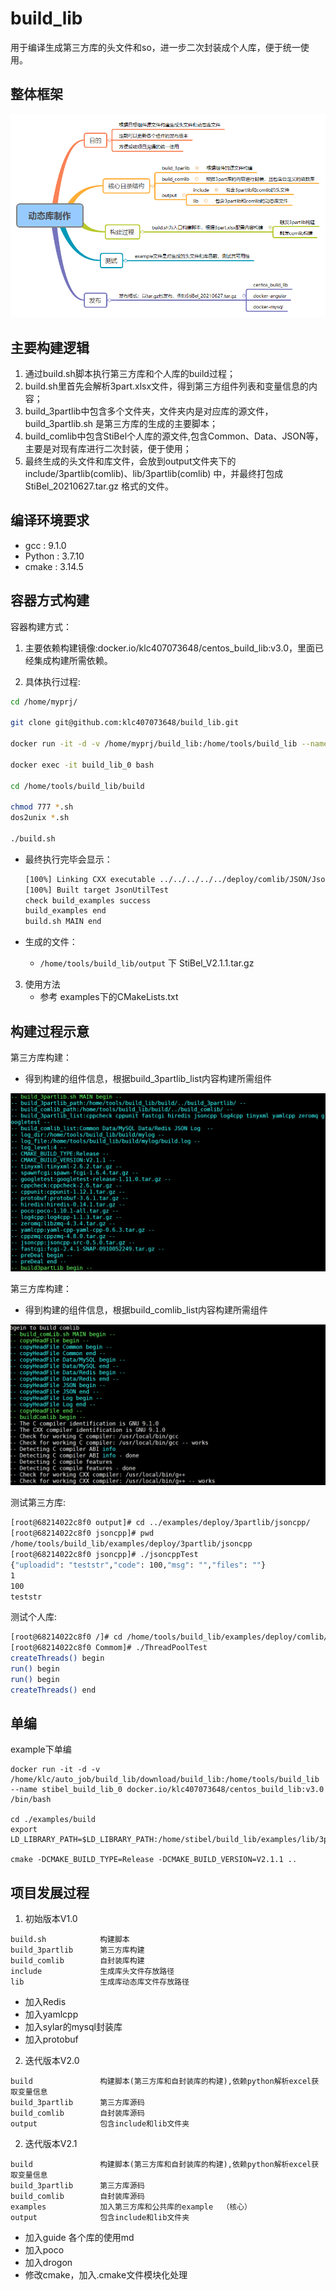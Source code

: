 # build_lib

用于编译生成第三方库的头文件和so，进一步二次封装成个人库，便于统一使用。

## 整体框架

 ![动态库制作](./guide/images/动态库制作.png)


## 主要构建逻辑

1. 通过build.sh脚本执行第三方库和个人库的build过程；
2. build.sh里首先会解析3part.xlsx文件，得到第三方组件列表和变量信息的内容；
3. build_3partlib中包含多个文件夹，文件夹内是对应库的源文件，build_3partlib.sh 是第三方库的生成的主要脚本；
4. build_comlib中包含StiBel个人库的源文件,包含Common、Data、JSON等，主要是对现有库进行二次封装，便于使用；
5. 最终生成的头文件和库文件，会放到output文件夹下的include/3partlib(comlib)、lib/3partlib(comlib) 中，并最终打包成 StiBel_20210627.tar.gz 格式的文件。

## 编译环境要求

* gcc : 9.1.0
* Python : 3.7.10
* cmake : 3.14.5

## 容器方式构建

容器构建方式：

1. 主要依赖构建镜像:docker.io/klc407073648/centos_build_lib:v3.0，里面已经集成构建所需依赖。

2. 具体执行过程:

```bash
cd /home/myprj/

git clone git@github.com:klc407073648/build_lib.git

docker run -it -d -v /home/myprj/build_lib:/home/tools/build_lib --name build_lib_0 docker.io/klc407073648/centos_build_lib:v3.0 /bin/bash

docker exec -it build_lib_0 bash

cd /home/tools/build_lib/build

chmod 777 *.sh
dos2unix *.sh

./build.sh
```

* 最终执行完毕会显示：

  ```bash
  [100%] Linking CXX executable ../../../../../deploy/comlib/JSON/JsonUtilTest
  [100%] Built target JsonUtilTest
  check build_examples success
  build_examples end
  build.sh MAIN end
  ```

* 生成的文件：
  * `/home/tools/build_lib/output` 下 StiBel_V2.1.1.tar.gz

3. 使用方法
   * 参考 examples下的CMakeLists.txt

## 构建过程示意

第三方库构建：

* 得到构建的组件信息，根据build_3partlib_list内容构建所需组件

![第三方库构建](./guide/images/第三方库构建.png)

第三方库构建：

* 得到构建的组件信息，根据build_comlib_list内容构建所需组件

![个人库构建](./guide/images/个人库构建.png)

测试第三方库:

```bash
[root@68214022c8f0 output]# cd ../examples/deploy/3partlib/jsoncpp/
[root@68214022c8f0 jsoncpp]# pwd
/home/tools/build_lib/examples/deploy/3partlib/jsoncpp
[root@68214022c8f0 jsoncpp]# ./jsoncppTest
{"uploadid": "teststr","code": 100,"msg": "","files": ""}
1
100
teststr
```

测试个人库:
```bash
[root@68214022c8f0 /]# cd /home/tools/build_lib/examples/deploy/comlib/Commom/
[root@68214022c8f0 Commom]# ./ThreadPoolTest
createThreads() begin
run() begin
run() begin
createThreads() end
```

## 单编

example下单编

```
docker run -it -d -v /home/klc/auto_job/build_lib/download/build_lib:/home/tools/build_lib --name stibel_build_lib_0 docker.io/klc407073648/centos_build_lib:v3.0 /bin/bash
    
cd ./examples/build
export LD_LIBRARY_PATH=$LD_LIBRARY_PATH:/home/stibel/build_lib/examples/lib/3partlib

cmake -DCMAKE_BUILD_TYPE=Release -DCMAKE_BUILD_VERSION=V2.1.1 ..
```

## 项目发展过程

1. 初始版本V1.0

```
build.sh            构建脚本
build_3partlib      第三方库构建
build_comlib        自封装库构建
include             生成库头文件存放路径
lib                 生成库动态库文件存放路径
```

* 加入Redis
* 加入yamlcpp
* 加入sylar的mysql封装库
* 加入protobuf

2. 迭代版本V2.0

```
build               构建脚本(第三方库和自封装库的构建),依赖python解析excel获取变量信息
build_3partlib      第三方库源码
build_comlib        自封装库源码
output              包含include和lib文件夹
```

2. 迭代版本V2.1

```
build               构建脚本(第三方库和自封装库的构建),依赖python解析excel获取变量信息
build_3partlib      第三方库源码
build_comlib        自封装库源码
examples            加入第三方库和公共库的example  （核心）
output              包含include和lib文件夹
```

* 加入guide 各个库的使用md
* 加入poco
* 加入drogon
* 修改cmake，加入.cmake文件模块化处理